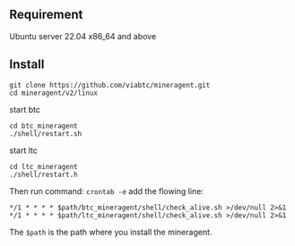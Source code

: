 ## Requirement 

Ubuntu server 22.04 x86_64 and above

## Install

```
git clone https://github.com/viabtc/mineragent.git
cd mineragent/v2/linux
```

start btc   
```
cd btc_mineragent
./shell/restart.sh
```

start ltc

```
cd ltc_mineragent
./shell/restart.h
```

Then run command: `crontab -e` add the flowing line:

```
*/1 * * * * $path/btc_mineragent/shell/check_alive.sh >/dev/null 2>&1
*/1 * * * * $path/ltc_mineragent/shell/check_alive.sh >/dev/null 2>&1
```

The `$path` is the path where you install the mineragent.
